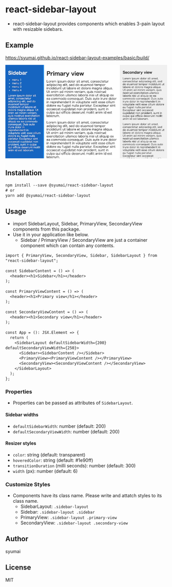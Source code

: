 # react-sidebar-layout

* react-sidebar-layout provides components which enables 3-pain layout with resizable sidebars.

## Example

https://syumai.github.io/react-sidebar-layout-examples/basic/build/

![screenshot.jpg](./images/screenshot.jpg)

## Installation

```
npm install --save @syumai/react-sidebar-layout
# or
yarn add @syumai/react-sidebar-layout
```

## Usage

* import SidebarLayout, Sidebar, PrimaryView, SecondaryView components from this package.
* Use it in your application like below.
  - Sidebar / PrimaryView / SecondaryView are just a container component which can contain any contents.

```tsx
import { PrimaryView, SecondaryView, Sidebar, SidebarLayout } from "react-sidebar-layout";

const SidebarContent = () => (
  <header><h1>Sidebar</h1></header>
);

const PrimaryViewContent = () => (
  <header><h1>Primary view</h1></header>
);

const SecondaryViewContent = () => (
  <header><h1>Secondary view</h1></header>
);

const App = (): JSX.Element => {
  return (
    <SidebarLayout defaultSidebarWidth={200} defaultSecondaryViewWidth={250}>
      <Sidebar><SidebarContent /></Sidebar>
      <PrimaryView><PrimaryViewContent /></PrimaryView>
      <SecondaryView><SecondaryViewContent /></SecondaryView>
    </SidebarLayout>
  );
};
```

### Properties

* Properties can be passed as attributes of `SidebarLayout`.

#### Sidebar widths

* `defaultSidebarWidth`: number (default: 200)
* `defaultSecondaryViewWidth`: number (default: 200)

#### Resizer styles

* `color`: string (default: transparent)
* `hoveredColor`: string (default: #1e90ff)
* `transitionDuration` (milli seconds): number (default: 300)
* `width` (px): number (default: 6)

### Customize Styles

* Components have its class name. Please write and attatch styles to its class name.
  - SidebarLayout: `.sidebar-layout`
  - Sidebar: `.sidebar-layout .sidebar`
  - PrimaryView: `.sidebar-layout .primary-view`
  - SecondaryView: `.sidebar-layout .secondary-view`

## Author

syumai

## License

MIT
